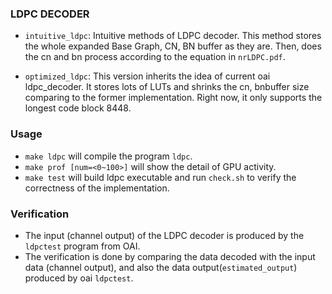 ### LDPC DECODER 
+ `intuitive_ldpc`: 
	Intuitive methods of LDPC decoder. This method stores the whole expanded Base Graph, CN, BN buffer as they are. Then, does the cn and bn process according to the equation in `nrLDPC.pdf`.

+ `optimized_ldpc`: 
	This version inherits the idea of current oai ldpc_decoder. It stores lots of LUTs and shrinks the cn, bnbuffer size comparing to the former implementation. Right now, it only supports the longest code block 8448.

### Usage
+ `make ldpc` will compile the program `ldpc`.
+ `make prof [num=<0~100>]` will show the detail of GPU activity.
+ `make test` will build ldpc executable and run `check.sh` to verify the correctness of the implementation.

### Verification
+ The input (channel output) of the LDPC decoder is produced by the `ldpctest` program from OAI.
+ The verification is done by comparing the data decoded with the input data (channel output), and also the data output(`estimated_output`) produced by oai `ldpctest`.


